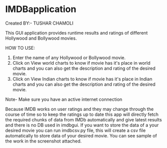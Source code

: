 # IMDBapplication
Created BY:-
TUSHAR CHAMOLI

This GUI application provides runtime results and ratings of different Hollywood and Bollywood movies.


HOW TO USE: 
1. Enter the name of any Hollywood or Bollywood movie.
2. Click on View world charts to know if movie has it's place in world charts and you can also get the description and rating of the desired movie.
3. Click on View Indian charts to know if movie has it's place in Indian charts and you can also get the description and rating of the desired movie.


Note- Make sure you have an active internet connection


Because IMDB works on user ratings and they may change through the course of time so to keep the ratings up to date this app will directly fetch the required chunks of data from IMDb automatically and give latest results and there is no DB used in imdbgui.
If you want to store the data of a your desired movie you can run imdbcsv.py file, this will create a csv file automatically to store data of your desired movie.
You can see sample of the work in the screenshot attached.
